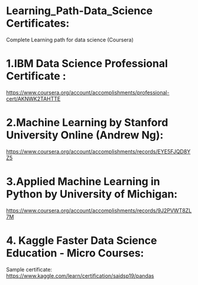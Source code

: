 # Learning_Path-Data_Science Certificates:


Complete Learning path for data science (Coursera)

# 1.IBM Data Science Professional Certificate : 

https://www.coursera.org/account/accomplishments/professional-cert/AKNWK2TAHTTE

# 2.Machine Learning by Stanford University Online (Andrew Ng):

https://www.coursera.org/account/accomplishments/records/EYE5FJQD8YZ5

# 3.Applied Machine Learning in Python by University of Michigan:

https://www.coursera.org/account/accomplishments/records/9J2PVWT8ZL7M

# 4. Kaggle Faster Data Science Education - Micro Courses:

Sample certificate: https://www.kaggle.com/learn/certification/saidsp19/pandas





